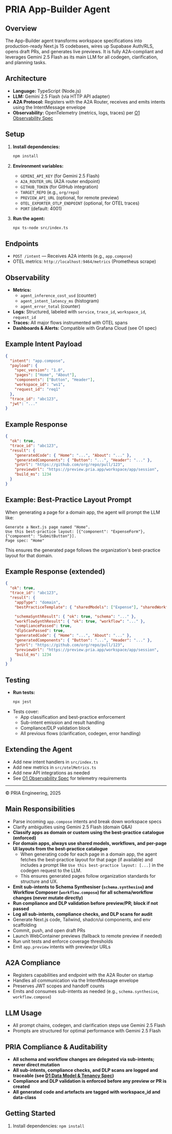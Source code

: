 # PRIA App-Builder Agent

## Overview
The App-Builder agent transforms workspace specifications into production-ready Next.js 15 codebases, wires up Supabase Auth/RLS, opens draft PRs, and generates live previews. It is fully A2A-compliant and leverages Gemini 2.5 Flash as its main LLM for all codegen, clarification, and planning tasks.

## Architecture
- **Language:** TypeScript (Node.js)
- **LLM:** Gemini 2.5 Flash (via HTTP API adapter)
- **A2A Protocol:** Registers with the A2A Router, receives and emits intents using the IntentMessage envelope
- **Observability:** OpenTelemetry (metrics, logs, traces) per [O1 Observability Spec](../specifications/o_1_observability_and_telemetry_spec.md)

## Setup
1. **Install dependencies:**
   ```sh
   npm install
   ```
2. **Environment variables:**
   - `GEMINI_API_KEY` (for Gemini 2.5 Flash)
   - `A2A_ROUTER_URL` (A2A router endpoint)
   - `GITHUB_TOKEN` (for GitHub integration)
   - `TARGET_REPO` (e.g., `org/repo`)
   - `PREVIEW_API_URL` (optional, for remote preview)
   - `OTEL_EXPORTER_OTLP_ENDPOINT` (optional, for OTEL traces)
   - `PORT` (default: 4001)

3. **Run the agent:**
   ```sh
   npx ts-node src/index.ts
   ```

## Endpoints
- `POST /intent` — Receives A2A intents (e.g., `app.compose`)
- OTEL metrics: `http://localhost:9464/metrics` (Prometheus scrape)

## Observability
- **Metrics:**
  - `agent_inference_cost_usd` (counter)
  - `agent_intent_latency_ms` (histogram)
  - `agent_error_total` (counter)
- **Logs:** Structured, labeled with `service`, `trace_id`, `workspace_id`, `request_id`
- **Traces:** All major flows instrumented with OTEL spans
- **Dashboards & Alerts:** Compatible with Grafana Cloud (see O1 spec)

## Example Intent Payload
```json
{
  "intent": "app.compose",
  "payload": {
    "spec_version": "1.0",
    "pages": ["Home", "About"],
    "components": ["Button", "Header"],
    "workspace_id": "ws1",
    "request_id": "req1"
  },
  "trace_id": "abc123",
  "jwt": "..."
}
```

## Example Response
```json
{
  "ok": true,
  "trace_id": "abc123",
  "result": {
    "generatedCode": { "Home": "...", "About": "..." },
    "generatedComponents": { "Button": "...", "Header": "..." },
    "prUrl": "https://github.com/org/repo/pull/123",
    "previewUrl": "https://preview.pria.app/workspace/app/session",
    "build_ms": 1234
  }
}
```

## Example: Best-Practice Layout Prompt

When generating a page for a domain app, the agent will prompt the LLM like:

```
Generate a Next.js page named "Home".
Use this best-practice layout: [{"component": "ExpenseForm"}, {"component": "SubmitButton"}].
Page spec: "Home"
```

This ensures the generated page follows the organization's best-practice layout for that domain.

## Example Response (extended)
```json
{
  "ok": true,
  "trace_id": "abc123",
  "result": {
    "appType": "domain",
    "bestPracticeTemplate": { "sharedModels": ["Expense"], "sharedWorkflows": ["ExpenseApproval"] },

    "schemaSynthResult": { "ok": true, "schema": "..." },
    "workflowSynthResult": { "ok": true, "workflow": "..." },
    "compliancePassed": true,
    "dlpScanPassed": true,
    "generatedCode": { "Home": "...", "About": "..." },
    "generatedComponents": { "Button": "...", "Header": "..." },
    "prUrl": "https://github.com/org/repo/pull/123",
    "previewUrl": "https://preview.pria.app/workspace/app/session",
    "build_ms": 1234
  }
}
```

## Testing
- **Run tests:**
  ```sh
  npx jest
  ```
- Tests cover:
  - App classification and best-practice enforcement
  - Sub-intent emission and result handling
  - Compliance/DLP validation block
  - All previous flows (clarification, codegen, error handling)

## Extending the Agent
- Add new intent handlers in `src/index.ts`
- Add new metrics in `src/otelMetrics.ts`
- Add new API integrations as needed
- See [O1 Observability Spec](../specifications/o_1_observability_and_telemetry_spec.md) for telemetry requirements

---

© PRIA Engineering, 2025

## Main Responsibilities
- Parse incoming `app.compose` intents and break down workspace specs
- Clarify ambiguities using Gemini 2.5 Flash (domain Q&A)
- **Classify apps as domain or custom using the best-practice catalogue (enforced)**
- **For domain apps, always use shared models, workflows, and per-page UI layouts from the best-practice catalogue**
  - When generating code for each page in a domain app, the agent fetches the best-practice layout for that page (if available) and includes a prompt like `Use this best-practice layout: [...]` in the codegen request to the LLM.
  - This ensures generated pages follow organization standards for structure and UX.
- **Emit sub-intents to Schema Synthesiser (`schema.synthesise`) and Workflow Composer (`workflow.compose`) for all schema/workflow changes (never mutate directly)**
- **Run compliance and DLP validation before preview/PR; block if not passed**
- **Log all sub-intents, compliance checks, and DLP scans for audit**
- Generate Next.js code, Tailwind, shadcn/ui components, and env scaffolding
- Commit, push, and open draft PRs
- Launch WebContainer previews (fallback to remote preview if needed)
- Run unit tests and enforce coverage thresholds
- Emit `app.preview` intents with preview/pr URLs

## A2A Compliance
- Registers capabilities and endpoint with the A2A Router on startup
- Handles all communication via the IntentMessage envelope
- Preserves JWT scopes and handoff counts
- Emits and consumes sub-intents as needed (e.g., `schema.synthesise`, `workflow.compose`)

## LLM Usage
- All prompt chains, codegen, and clarification steps use Gemini 2.5 Flash
- Prompts are structured for optimal performance with Gemini 2.5 Flash

## PRIA Compliance & Auditability
- **All schema and workflow changes are delegated via sub-intents; never direct mutation**
- **All sub-intents, compliance checks, and DLP scans are logged and traceable (see [D1 Data Model & Tenancy Spec](../specifications/d_1_data_model_and_tenancy_spec%20(1).md))**
- **Compliance and DLP validation is enforced before any preview or PR is created**
- **All generated code and artefacts are tagged with workspace_id and data-class**

## Getting Started
1. Install dependencies: `npm install` 